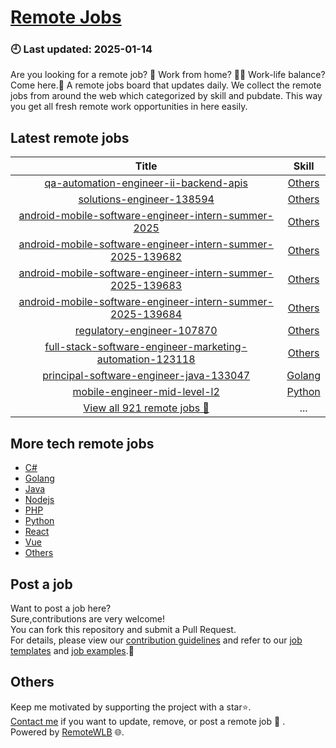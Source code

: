 # [Remote Jobs](https://github.com/RemoteWLB/remote-jobs)  
### 🕘 Last updated: 2025-01-14  
Are you looking for a remote job? 💼 Work from home? 👩‍💻 Work-life balance?  
Come here.🎁 A remote jobs board that updates daily. We collect the remote jobs from around the web which categorized by skill and pubdate. This way you get all fresh remote work opportunities in here easily.  
  
## Latest remote jobs  
| Title | Skill |  
|:-----:|:-----:|  
| [qa-automation-engineer-ii-backend-apis](https://github.com/RemoteWLB/remote-jobs/tree/main/jobs/Others/2025-01/qa-automation-engineer-ii-backend-apis) | [Others](https://github.com/RemoteWLB/remote-jobs/tree/main/jobs/Others/) |  
| [solutions-engineer-138594](https://github.com/RemoteWLB/remote-jobs/tree/main/jobs/Others/2025-01/solutions-engineer-138594) | [Others](https://github.com/RemoteWLB/remote-jobs/tree/main/jobs/Others/) |  
| [android-mobile-software-engineer-intern-summer-2025](https://github.com/RemoteWLB/remote-jobs/tree/main/jobs/Others/2025-01/android-mobile-software-engineer-intern-summer-2025) | [Others](https://github.com/RemoteWLB/remote-jobs/tree/main/jobs/Others/) |  
| [android-mobile-software-engineer-intern-summer-2025-139682](https://github.com/RemoteWLB/remote-jobs/tree/main/jobs/Others/2025-01/android-mobile-software-engineer-intern-summer-2025-139682) | [Others](https://github.com/RemoteWLB/remote-jobs/tree/main/jobs/Others/) |  
| [android-mobile-software-engineer-intern-summer-2025-139683](https://github.com/RemoteWLB/remote-jobs/tree/main/jobs/Others/2025-01/android-mobile-software-engineer-intern-summer-2025-139683) | [Others](https://github.com/RemoteWLB/remote-jobs/tree/main/jobs/Others/) |  
| [android-mobile-software-engineer-intern-summer-2025-139684](https://github.com/RemoteWLB/remote-jobs/tree/main/jobs/Others/2025-01/android-mobile-software-engineer-intern-summer-2025-139684) | [Others](https://github.com/RemoteWLB/remote-jobs/tree/main/jobs/Others/) |  
| [regulatory-engineer-107870](https://github.com/RemoteWLB/remote-jobs/tree/main/jobs/Others/2025-01/regulatory-engineer-107870) | [Others](https://github.com/RemoteWLB/remote-jobs/tree/main/jobs/Others/) |  
| [full-stack-software-engineer-marketing-automation-123118](https://github.com/RemoteWLB/remote-jobs/tree/main/jobs/Others/2025-01/full-stack-software-engineer-marketing-automation-123118) | [Others](https://github.com/RemoteWLB/remote-jobs/tree/main/jobs/Others/) |  
| [principal-software-engineer-java-133047](https://github.com/RemoteWLB/remote-jobs/tree/main/jobs/Golang/2025-01/principal-software-engineer-java-133047) | [Golang](https://github.com/RemoteWLB/remote-jobs/tree/main/jobs/Golang/) |  
| [mobile-engineer-mid-level-l2](https://github.com/RemoteWLB/remote-jobs/tree/main/jobs/Python/2025-01/mobile-engineer-mid-level-l2) | [Python](https://github.com/RemoteWLB/remote-jobs/tree/main/jobs/Python/) |  
| [View all 921 remote jobs 👋](https://github.com/RemoteWLB/remote-jobs/tree/main/jobs) | ... |  
## More tech remote jobs  
* [C#](https://github.com/RemoteWLB/remote-jobs/tree/main/jobs/C%23)  
* [Golang](https://github.com/RemoteWLB/remote-jobs/tree/main/jobs/Golang)   
* [Java](https://github.com/RemoteWLB/remote-jobs/tree/main/jobs/Java)   
* [Nodejs](https://github.com/RemoteWLB/remote-jobs/tree/main/jobs/Nodejs)   
* [PHP](https://github.com/RemoteWLB/remote-jobs/tree/main/jobs/PHP)   
* [Python](https://github.com/RemoteWLB/remote-jobs/tree/main/jobs/Python)   
* [React](https://github.com/RemoteWLB/remote-jobs/tree/main/jobs/React)   
* [Vue](https://github.com/RemoteWLB/remote-jobs/tree/main/jobs/Vue)   
* [Others](https://github.com/RemoteWLB/remote-jobs/tree/main/jobs/Others)  
## Post a job  
Want to post a job here?  
Sure,contributions are very welcome!  
You can fork this repository and submit a Pull Request.  
For details, please view our [contribution guidelines](https://github.com/RemoteWLB/remote-jobs/tree/main/.github/contributing.md) and refer to our [job templates](https://github.com/RemoteWLB/remote-jobs/tree/main/.github/jobs_template.md) and [job examples](https://github.com/RemoteWLB/remote-jobs/tree/main/.github/jobs_example.md).🤝  
## Others  
Keep me motivated by supporting the project with a star⭐.  
[Contact me](https://remotewlb.com/about) if you want to update, remove, or post a remote job 💼 .  
Powered by [RemoteWLB](https://remotewlb.com) 🌐.

